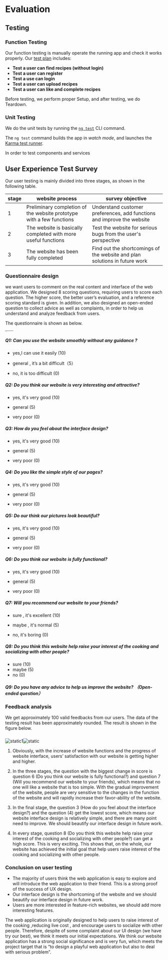 # Evaluation

## Testing

### **Function Testing** 

Our function testing is manually operate the running app and check it works properly. Our [test plan](..\test\test-plan.md) includes:

- **Test a user can find recipes (without login)**
- **Test a user can register**
- **Test a use can login**
- **Test a user can upload recipes**
- **Test a user can like and complete recipes**

Before testing, we perform proper Setup, and after testing, we do Teardown.

### Unit Testing

 We do the unit tests by running the [`ng test`](https://angular.io/cli/test) CLI command.

The `ng test` command builds the app in *watch mode*, and launches the [Karma test runner](https://karma-runner.github.io/).

In order to test components and services 

## User Experience Test Survey

Our user testing is mainly divided into three stages, as shown in the following table.

| stage | website process                                              | survey objective                                             |
| ----- | ------------------------------------------------------------ | ------------------------------------------------------------ |
| 1     | Preliminary completion of the website prototype with a few functions | Understand customer preferences, add functions and improve the website |
| 2     | The website is basically completed with more useful functions | Test the website for serious bugs from the user's perspective |
| 3     | The website has been fully completed                         | Find out the shortcomings of the website and plan solutions in future work |

###  Questionnaire design

we want users to comment on the real content and interface of the web application. We designed 8 scoring questions, requiring users to score each question. The higher score, the better user’s evaluation, and a reference scoring standard is given. In addition, we also designed an open-ended question to collect advice as well as complaints, in order to help us understand and analyze feedback from users.

The questionnaire is shown as below.

<img src="images/Evaluation/questionnaire.jpg" alt="questionnaire" style="zoom: 25%;" />

##### Q1: Can you use the website smoothly without any guidance ?

-   yes,I can use it easily (10)
    
-   general , it’s a bit difficult（5）
    
-   no, it is too difficult (0)

##### Q2: Do you think our website is very interesting and attractive?

-   yes, it's very good (10)
    
-   general (5)
    
-   very poor (0)

##### Q3: How do you feel about the interface design?

-   yes, it's very good (10)
    
-   general (5)
    
-   very poor (0)

##### Q4: Do you like the simple style of our pages?

-   yes, it's very good (10)
    
-   general (5)
    
-   very poor (0)

##### Q5: Do our think our pictures look beautiful?

-   yes, it's very good (10)
    
-   general (5)
    
-   very poor (0)

##### Q6: Do you think our website is fully functional?

-   yes, it's very good (10)
    
-   general (5)
    
-   very poor (0)

##### Q7: Will you recommend our website to your friends?

-   sure , it's excellent (10)
    
-   maybe , it's normal (5)
    
-   no, it's boring (0)

##### Q8: Do you think this website help raise your interest of the cooking and socializing with other people?

-   sure (10)
-   maybe (5)
-   no (0)

##### **Q9: Do you have any advice to help us improve the website? （Open-ended question）**





###  Feedback analysis

We get approximately 100 valid feedbacks from our users. The data of the testing result has been approximately rounded. The result is shown in the figure below.

##### 

![static1](images/Evaluation/static1.png)![static](images/Evaluation/static.png)

 1. Obviously, with the increase of website functions and  the progress of website interface,  users’ satisfaction with our website is getting higher and higher.

 2. In the three stages, the question with the biggest change in score is question 6 (Do you think our website is fully functional?) and question 7 (Will you recommend our website to your friends), which means that no one will like a website that is too simple. With the gradual improvement of the website, people are very sensitive to the changes in the function of the website and will rapidly increase their favor-ability of the website.
 3. In the final stage, the question 3 (How do you feel about the interface design?) and the question (4) get the lowest score, which means our website interface design is relatively simple, and there are many point need to improve. We should beautify our interface design in future work.
 4. In every stage, question 8 (Do you think this website help raise your interest of the cooking and socializing with other people?) can get a high score. This is very exciting. This shows that, on the whole, our website has achieved the initial goal that help users raise interest of the cooking and socializing with other people.

### Conclusion on user testing

-   The majority of users think the web application is easy to explore and will introduce the web application to their friend.  This is a strong proof of the success of UX design.
- Our interface design is the shortcoming of the website and we should beautify our interface design in future work.
-   Users are more interested in feature-rich websites, we should add more interesting features.

The web application is originally designed to help users to raise interest of the cooking ,reducing live cost , and encourage users to socialize with other people.  Therefore, despite of some complaint about our UI design (we have try our best), we think it meets our initial expectations. We think our website application has a strong social significance and is very fun, which meets the project target that is “to design a playful web application but also to deal with serious problem”.